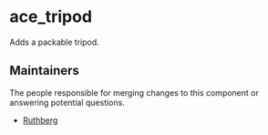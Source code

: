 ace_tripod
===============

Adds a packable tripod.


## Maintainers

The people responsible for merging changes to this component or answering potential questions.

- [Ruthberg](http://github.com/Ulteq)

